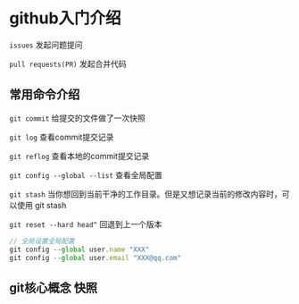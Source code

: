# github入门介绍

`issues` 发起问题提问

`pull requests(PR)` 发起合并代码

## 常用命令介绍

`git commit` 给提交的文件做了一次快照

`git log` 查看commit提交记录

`git reflog` 查看本地的commit提交记录

`git config --global --list` 查看全局配置

`git stash` 当你想回到当前干净的工作目录。但是又想记录当前的修改内容时，可以使用 git stash

`git reset --hard head^` 回退到上一个版本

```js
// 全局设置全局配置
git config --global user.name "XXX"
git config --global user.email "XXX@qq.com"
```


## git核心概念 **快照**
